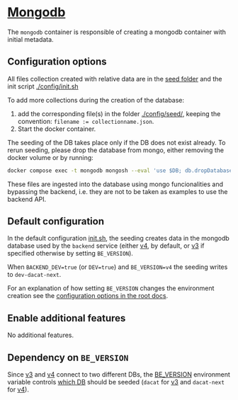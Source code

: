 # [Mongodb](https://www.mongodb.com/)

The `mongodb` container is responsible of creating a mongodb container with initial metadata.

## Configuration options

All files collection created with relative data are in the [seed folder](./config/seed/) and the init script
[./config/init.sh](./config/init.sh)

To add more collections during the creation of the database:

1. add the corresponding file(s) in the folder [./config/seed/](./config/seed/), keeping the convention:
   `filename := collectionname.json`.
2. Start the docker container.

The seeding of the DB takes place only if the DB does not exist already.
To rerun seeding, please drop the database from mongo,
either removing the docker volume or by running:

```bash
docker compose exec -t mongodb mongosh --eval 'use $DB; db.dropDatabase();'
```

These files are ingested into the database using mongo funcionalities and bypassing the backend, i.e. they are not to be
taken as examples to use the backend API.

## Default configuration

In the default configuration [init.sh](./config/init.sh), the seeding creates data in the mongodb database used by the
`backend` service (either [v4](../v4/), by default, or [v3](../v3/) if specified otherwise by setting `BE_VERSION`).

When `BACKEND_DEV=true` (or `DEV=true`) and `BE_VERSION=v4` the seeding writes to `dev-dacat-next`.

For an explanation of how setting `BE_VERSION` changes the environment creation see the
[configuration options in the root docs](../../../../README.md#docker-compose-profiles-and-env-variables-configuration-options).

## Enable additional features

No additional features.

## Dependency on `BE_VERSION`

Since [v3](../v3/) and [v4](../v4/) connect to two different DBs, the [BE_VERSION](./compose.yaml#L9) environment
variable controls [which DB](./config/init.sh#L5) should be seeded (`dacat` for [v3](../v3/) and `dacat-next` for
[v4](../v4/)).

